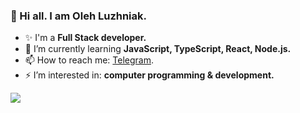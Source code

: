 ### 👋 Hi all. I am Oleh Luzhniak.

- ✨ I'm a **Full Stack developer.**
- 🌱 I’m currently learning **JavaScript, TypeScript, React, Node.js.**
- 📫 How to reach me: [Telegram](https://t.me/oleghaker).
- ⚡ I’m interested in: **computer programming & development.**  
<!--
**luzhnyak/luzhnyak** is a ✨ _special_  repository because its `README.md` (this file) appears on your GitHub profile.

Here are some ideas to get you started:

- 🔭 I’m currently working on ...
- 🌱 I’m currently learning **JavaScript, TypeScript, React, Node.js**
- 👯 I’m looking to collaborate on ...
- 🤔 I’m looking for help with ...
- 💬 Ask me about ...
- 📫 How to reach me: [...](https://t.me/oleghaker)
- 😄 Pronouns: ...
- ⚡ I’m interested in: **computer programming & development**
-->

 <a href="https://www.codewars.com/users/luzhnyak" target="_blank"><img src="https://www.codewars.com/users/luzhnyak/badges/large"></a>

